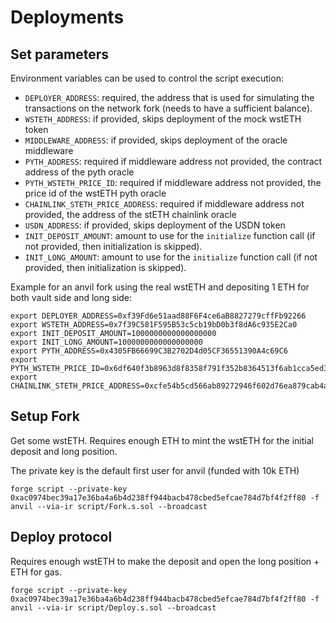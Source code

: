 # Deployments

## Set parameters

Environment variables can be used to control the script execution:

- `DEPLOYER_ADDRESS`: required, the address that is used for simulating the transactions on the network fork (needs to have a sufficient balance).
- `WSTETH_ADDRESS`: if provided, skips deployment of the mock wstETH token
- `MIDDLEWARE_ADDRESS`: if provided, skips deployment of the oracle middleware
- `PYTH_ADDRESS`: required if middleware address not provided, the contract address of the pyth oracle
- `PYTH_WSTETH_PRICE_ID`: required if middleware address not provided, the price id of the wstETH pyth oracle
- `CHAINLINK_STETH_PRICE_ADDRESS`: required if middleware address not provided, the address of the stETH chainlink oracle
- `USDN_ADDRESS`: if provided, skips deployment of the USDN token
- `INIT_DEPOSIT_AMOUNT`: amount to use for the `initialize` function call (if not provided, then initialization is skipped).
- `INIT_LONG_AMOUNT`: amount to use for the `initialize` function call (if not provided, then initialization is skipped).

Example for an anvil fork using the real wstETH and depositing 1 ETH for both vault side and long side:

```
export DEPLOYER_ADDRESS=0xf39Fd6e51aad88F6F4ce6aB8827279cffFb92266
export WSTETH_ADDRESS=0x7f39C581F595B53c5cb19bD0b3f8dA6c935E2Ca0
export INIT_DEPOSIT_AMOUNT=1000000000000000000
export INIT_LONG_AMOUNT=1000000000000000000
export PYTH_ADDRESS=0x4305FB66699C3B2702D4d05CF36551390A4c69C6
export PYTH_WSTETH_PRICE_ID=0x6df640f3b8963d8f8358f791f352b8364513f6ab1cca5ed3f1f7b5448980e784
export CHAINLINK_STETH_PRICE_ADDRESS=0xcfe54b5cd566ab89272946f602d76ea879cab4a8
```

## Setup Fork

Get some wstETH. Requires enough ETH to mint the wstETH for the initial deposit and long position.

The private key is the default first user for anvil (funded with 10k ETH)

```
forge script --private-key 0xac0974bec39a17e36ba4a6b4d238ff944bacb478cbed5efcae784d7bf4f2ff80 -f anvil --via-ir script/Fork.s.sol --broadcast
```

## Deploy protocol

Requires enough wstETH to make the deposit and open the long position + ETH for gas.

```
forge script --private-key 0xac0974bec39a17e36ba4a6b4d238ff944bacb478cbed5efcae784d7bf4f2ff80 -f anvil --via-ir script/Deploy.s.sol --broadcast
```

